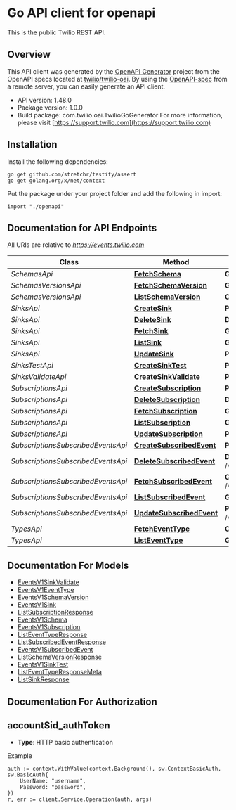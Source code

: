 # Go API client for openapi

This is the public Twilio REST API.

## Overview
This API client was generated by the [OpenAPI Generator](https://openapi-generator.tech) project from the OpenAPI specs located at [twilio/twilio-oai](https://github.com/twilio/twilio-oai/tree/main/spec).  By using the [OpenAPI-spec](https://www.openapis.org/) from a remote server, you can easily generate an API client.

- API version: 1.48.0
- Package version: 1.0.0
- Build package: com.twilio.oai.TwilioGoGenerator
For more information, please visit [https://support.twilio.com](https://support.twilio.com)

## Installation

Install the following dependencies:

```shell
go get github.com/stretchr/testify/assert
go get golang.org/x/net/context
```

Put the package under your project folder and add the following in import:

```golang
import "./openapi"
```

## Documentation for API Endpoints

All URIs are relative to *https://events.twilio.com*

Class | Method | HTTP request | Description
------------ | ------------- | ------------- | -------------
*SchemasApi* | [**FetchSchema**](docs/SchemasApi.md#fetchschema) | **Get** /v1/Schemas/{Id} | 
*SchemasVersionsApi* | [**FetchSchemaVersion**](docs/SchemasVersionsApi.md#fetchschemaversion) | **Get** /v1/Schemas/{Id}/Versions/{SchemaVersion} | 
*SchemasVersionsApi* | [**ListSchemaVersion**](docs/SchemasVersionsApi.md#listschemaversion) | **Get** /v1/Schemas/{Id}/Versions | 
*SinksApi* | [**CreateSink**](docs/SinksApi.md#createsink) | **Post** /v1/Sinks | 
*SinksApi* | [**DeleteSink**](docs/SinksApi.md#deletesink) | **Delete** /v1/Sinks/{Sid} | 
*SinksApi* | [**FetchSink**](docs/SinksApi.md#fetchsink) | **Get** /v1/Sinks/{Sid} | 
*SinksApi* | [**ListSink**](docs/SinksApi.md#listsink) | **Get** /v1/Sinks | 
*SinksApi* | [**UpdateSink**](docs/SinksApi.md#updatesink) | **Post** /v1/Sinks/{Sid} | 
*SinksTestApi* | [**CreateSinkTest**](docs/SinksTestApi.md#createsinktest) | **Post** /v1/Sinks/{Sid}/Test | 
*SinksValidateApi* | [**CreateSinkValidate**](docs/SinksValidateApi.md#createsinkvalidate) | **Post** /v1/Sinks/{Sid}/Validate | 
*SubscriptionsApi* | [**CreateSubscription**](docs/SubscriptionsApi.md#createsubscription) | **Post** /v1/Subscriptions | 
*SubscriptionsApi* | [**DeleteSubscription**](docs/SubscriptionsApi.md#deletesubscription) | **Delete** /v1/Subscriptions/{Sid} | 
*SubscriptionsApi* | [**FetchSubscription**](docs/SubscriptionsApi.md#fetchsubscription) | **Get** /v1/Subscriptions/{Sid} | 
*SubscriptionsApi* | [**ListSubscription**](docs/SubscriptionsApi.md#listsubscription) | **Get** /v1/Subscriptions | 
*SubscriptionsApi* | [**UpdateSubscription**](docs/SubscriptionsApi.md#updatesubscription) | **Post** /v1/Subscriptions/{Sid} | 
*SubscriptionsSubscribedEventsApi* | [**CreateSubscribedEvent**](docs/SubscriptionsSubscribedEventsApi.md#createsubscribedevent) | **Post** /v1/Subscriptions/{SubscriptionSid}/SubscribedEvents | 
*SubscriptionsSubscribedEventsApi* | [**DeleteSubscribedEvent**](docs/SubscriptionsSubscribedEventsApi.md#deletesubscribedevent) | **Delete** /v1/Subscriptions/{SubscriptionSid}/SubscribedEvents/{Type} | 
*SubscriptionsSubscribedEventsApi* | [**FetchSubscribedEvent**](docs/SubscriptionsSubscribedEventsApi.md#fetchsubscribedevent) | **Get** /v1/Subscriptions/{SubscriptionSid}/SubscribedEvents/{Type} | 
*SubscriptionsSubscribedEventsApi* | [**ListSubscribedEvent**](docs/SubscriptionsSubscribedEventsApi.md#listsubscribedevent) | **Get** /v1/Subscriptions/{SubscriptionSid}/SubscribedEvents | 
*SubscriptionsSubscribedEventsApi* | [**UpdateSubscribedEvent**](docs/SubscriptionsSubscribedEventsApi.md#updatesubscribedevent) | **Post** /v1/Subscriptions/{SubscriptionSid}/SubscribedEvents/{Type} | 
*TypesApi* | [**FetchEventType**](docs/TypesApi.md#fetcheventtype) | **Get** /v1/Types/{Type} | 
*TypesApi* | [**ListEventType**](docs/TypesApi.md#listeventtype) | **Get** /v1/Types | 


## Documentation For Models

 - [EventsV1SinkValidate](docs/EventsV1SinkValidate.md)
 - [EventsV1EventType](docs/EventsV1EventType.md)
 - [EventsV1SchemaVersion](docs/EventsV1SchemaVersion.md)
 - [EventsV1Sink](docs/EventsV1Sink.md)
 - [ListSubscriptionResponse](docs/ListSubscriptionResponse.md)
 - [EventsV1Schema](docs/EventsV1Schema.md)
 - [EventsV1Subscription](docs/EventsV1Subscription.md)
 - [ListEventTypeResponse](docs/ListEventTypeResponse.md)
 - [ListSubscribedEventResponse](docs/ListSubscribedEventResponse.md)
 - [EventsV1SubscribedEvent](docs/EventsV1SubscribedEvent.md)
 - [ListSchemaVersionResponse](docs/ListSchemaVersionResponse.md)
 - [EventsV1SinkTest](docs/EventsV1SinkTest.md)
 - [ListEventTypeResponseMeta](docs/ListEventTypeResponseMeta.md)
 - [ListSinkResponse](docs/ListSinkResponse.md)


## Documentation For Authorization



## accountSid_authToken

- **Type**: HTTP basic authentication

Example

```golang
auth := context.WithValue(context.Background(), sw.ContextBasicAuth, sw.BasicAuth{
    UserName: "username",
    Password: "password",
})
r, err := client.Service.Operation(auth, args)
```

